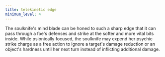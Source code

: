 ```yaml
---
title: telekinetic edge
minimum_level: 4
---
```


The soulknife's mind blade can be honed to such a sharp edge that it can pass through a foe's defenses and strike at the softer and more vital bits inside. While psionically focused, the soulknife may expend her psychic strike charge as a free action to ignore a target's damage reduction or an object's hardness until her next turn instead of inflicting additional damage.
